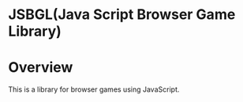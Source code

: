 # JSBGL(Java Script Browser Game Library)

# Overview
This is a library for browser games using JavaScript.
